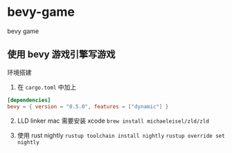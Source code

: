 # bevy-game

bevy game

## 使用 bevy 游戏引擎写游戏

环境搭建

1. 在 `cargo.toml` 中加上

```toml
[dependencies]
bevy = { version = "0.5.0", features = ["dynamic"] }
```

2. LLD linker
   mac 需要安装 xcode
   `brew install michaeleisel/zld/zld`

3. 使用 rust nightly
   `rustup toolchain install nightly`
   `rustup override set nightly`
